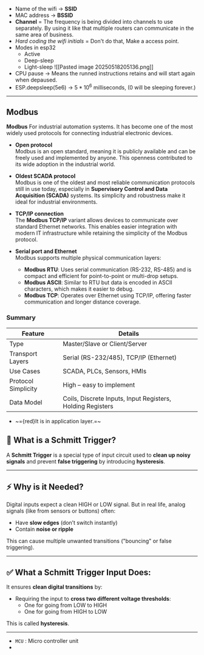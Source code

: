 - Name of the wifi -> __SSID__ 
- MAC address -> __BSSID__ 
- __Channel__ = The frequency is being divided into channels to use separately. By using it like that multiple routers can communicate in the same area of business.
- _Hard coding the wifi initials_ = Don't do that,
		Make a access point.
- Modes in esp32
	- Active
	- Deep-sleep
	- Light-sleep
![[Pasted image 20250518205136.png]]
- CPU pause -> Means the runned instructions retains and will start again when depaused.  
- ESP.deepsleep(5e6) -> $5 * 10^6$ milliseconds, (0 will be sleeping forever.)
---
## Modbus

**Modbus** 
For industrial automation systems. It has become one of the most widely used protocols for connecting industrial electronic devices.

- __Open protocol__  
  Modbus is an open standard, meaning it is publicly available and can be freely used and implemented by anyone. This openness contributed to its wide adoption in the industrial world.

- __Oldest SCADA protocol__  
  Modbus is one of the oldest and most reliable communication protocols still in use today, especially in **Supervisory Control and Data Acquisition (SCADA)** systems. Its simplicity and robustness make it ideal for industrial environments.

- __TCP/IP connection__  
  The **Modbus TCP/IP** variant allows devices to communicate over standard Ethernet networks. This enables easier integration with modern IT infrastructure while retaining the simplicity of the Modbus protocol.

- __Serial port and Ethernet__  
  Modbus supports multiple physical communication layers:
  - **Modbus RTU**: Uses serial communication (RS-232, RS-485) and is compact and efficient for point-to-point or multi-drop setups.
  - **Modbus ASCII**: Similar to RTU but data is encoded in ASCII characters, which makes it easier to debug.
  - **Modbus TCP**: Operates over Ethernet using TCP/IP, offering faster communication and longer distance coverage.

### Summary

| Feature             | Details                                                    |
| ------------------- | ---------------------------------------------------------- |
| Type                | Master/Slave or Client/Server                              |
| Transport Layers    | Serial (RS-232/485), TCP/IP (Ethernet)                     |
| Use Cases           | SCADA, PLCs, Sensors, HMIs                                 |
| Protocol Simplicity | High – easy to implement                                   |
| Data Model          | Coils, Discrete Inputs, Input Registers, Holding Registers |
- ~={red}It is in application layer.=~

## 🔄 What is a Schmitt Trigger?

A **Schmitt Trigger** is a special type of input circuit used to **clean up noisy signals** and prevent **false triggering** by introducing **hysteresis**.

---

## ⚡ Why is it Needed?

Digital inputs expect a clean HIGH or LOW signal. But in real life, analog signals (like from sensors or buttons) often:

- Have **slow edges** (don’t switch instantly)
- Contain **noise or ripple**

This can cause multiple unwanted transitions ("bouncing" or false triggering).

---

## ✅ What a Schmitt Trigger Input Does:

It ensures **clean digital transitions** by:
- Requiring the input to **cross two different voltage thresholds**:
    - One for going from LOW to HIGH
    - One for going from HIGH to LOW
        

This is called **hysteresis**.

---
- `MCU` : Micro controller unit
- 

